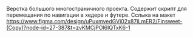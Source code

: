 Верстка большого многостраничного проекта.
Содержит скрипт для перемещания по навигации в хедере и футере.
Сслыка на макет https://www.figma.com/design/uPuxmvedGVi02x87iLmER2/Finsweet-(Copy)?node-id=27-387&t=zvKMCjPOl6IQTxK6-1
